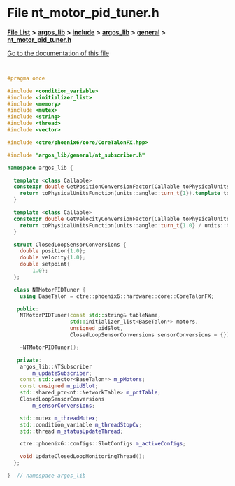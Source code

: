 

# File nt\_motor\_pid\_tuner.h

[**File List**](files.md) **>** [**argos\_lib**](dir_f9cbf5730473812e84551a5945ef39f8.md) **>** [**include**](dir_0330651415bf66743a1cd99e3d0db0bc.md) **>** [**argos\_lib**](dir_934baf9e7d2bb4710ca41f9f25ef3ea4.md) **>** [**general**](dir_ce90de3a31c0930a75a0088390301e44.md) **>** [**nt\_motor\_pid\_tuner.h**](nt__motor__pid__tuner_8h.md)

[Go to the documentation of this file](nt__motor__pid__tuner_8h.md)


```C++


#pragma once

#include <condition_variable>
#include <initializer_list>
#include <memory>
#include <mutex>
#include <string>
#include <thread>
#include <vector>

#include <ctre/phoenix6/core/CoreTalonFX.hpp>

#include "argos_lib/general/nt_subscriber.h"

namespace argos_lib {

  template <class Callable>
  constexpr double GetPositionConversionFactor(Callable toPhysicalUnitsFunction) {
    return toPhysicalUnitsFunction(units::angle::turn_t{1}).template to<double>();
  }

  template <class Callable>
  constexpr double GetVelocityConversionFactor(Callable toPhysicalUnitsFunction) {
    return toPhysicalUnitsFunction(units::angle::turn_t{1.0} / units::time::second_t{1.0}).template to<double>();
  }

  struct ClosedLoopSensorConversions {
    double position{1.0};  
    double velocity{1.0};  
    double setpoint{
        1.0};  
  };

  class NTMotorPIDTuner {
    using BaseTalon = ctre::phoenix6::hardware::core::CoreTalonFX;

   public:
    NTMotorPIDTuner(const std::string& tableName,
                    std::initializer_list<BaseTalon*> motors,
                    unsigned pidSlot,
                    ClosedLoopSensorConversions sensorConversions = {});

    ~NTMotorPIDTuner();

   private:
    argos_lib::NTSubscriber
        m_updateSubscriber;  
    const std::vector<BaseTalon*> m_pMotors;       
    const unsigned m_pidSlot;                      
    std::shared_ptr<nt::NetworkTable> m_pntTable;  
    ClosedLoopSensorConversions
        m_sensorConversions;  

    std::mutex m_threadMutex;                
    std::condition_variable m_threadStopCv;  
    std::thread m_statusUpdateThread;        

    ctre::phoenix6::configs::SlotConfigs m_activeConfigs;  

    void UpdateClosedLoopMonitoringThread();
  };

}  // namespace argos_lib
```


